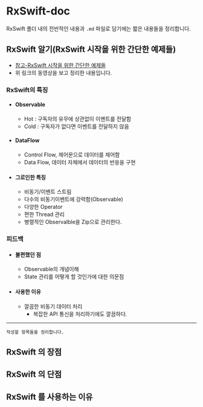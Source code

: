 # RxSwift-doc

RxSwift 폴더 내의 전반적인 내용과 `.md` 파일로 담기에는 짧은 내용들을 정리합니다.


## RxSwift 알기(RxSwift 시작을 위한 간단한 예제들)
- [참고-RxSwift 시작을 위한 간단한 예제들](https://academy.realm.io/kr/posts/how-to-use-rxswift-with-simple-examples-ios-techtalk/)
- 위 링크의 동영상을 보고 정리한 내용입니다.

### RxSwift의 특징

* #### Observable
    * Hot :  구독자의 유무에 상관없이 이벤트를 전달함
    * Cold : 구독자가 없다면 이벤트를 전달하지 않음

* #### DataFlow
    * Control Flow, 제어문으로 데이터를 제어함
    * Data Flow, 데이터 자체에서 데이터의 반응을 구현

* #### 그로인한 특징
    * 비동기/이벤트 스트림
    * 다수의 비동기이벤트에 강력함(Observable)
    * 다양한 Operator
    * 편한 Thread 관리
    * 병렬적인 Observalble을 Zip으로 관리한다.


### 피드백
* #### 불편했던 점
    * Observable의 개념이해
    * State 관리를 어떻게 할 것인가에 대한 의문점

* #### 사용한 이유
    * 깔끔한 비동기 데이터 처리
        * 복잡한 API 통신을 처리하기에도 깔끔하다.

---
`작성할 항목들을 정리합니다.`
## RxSwift 의 장점

## RxSwift 의 단점

## RxSwift 를 사용하는 이유
